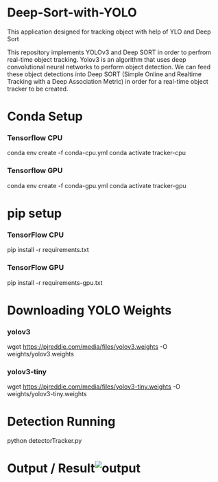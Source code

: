 # Deep-Sort-with-YOLO
This application designed for tracking object with help of YLO and Deep Sort

This repository implements YOLOv3 and Deep SORT in order to perfrom real-time object tracking. Yolov3 is an algorithm that uses deep convolutional neural networks to perform object detection. We can feed these object detections into Deep SORT (Simple Online and Realtime Tracking with a Deep Association Metric) in order for a real-time object tracker to be created.

# Conda Setup
### Tensorflow CPU
conda env create -f conda-cpu.yml
conda activate tracker-cpu

### Tensorflow GPU
conda env create -f conda-gpu.yml
conda activate tracker-gpu

# pip setup
### TensorFlow CPU
pip install -r requirements.txt

### TensorFlow GPU
pip install -r requirements-gpu.txt

# Downloading YOLO Weights

### yolov3
wget https://pjreddie.com/media/files/yolov3.weights -O weights/yolov3.weights

### yolov3-tiny
wget https://pjreddie.com/media/files/yolov3-tiny.weights -O weights/yolov3-tiny.weights

# Detection Running
python detectorTracker.py

# Output / Result![output](https://user-images.githubusercontent.com/52422511/196026195-5c58b6bd-bf8e-4b04-8ccf-06e4aa04dffa.gif)

